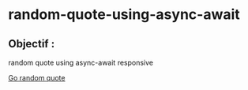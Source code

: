 # random-quote-using-async-await

## Objectif :

random quote
using async-await
responsive

[Go random quote](https://anthxnyd.github.io/random-quote-using-async-await/)
